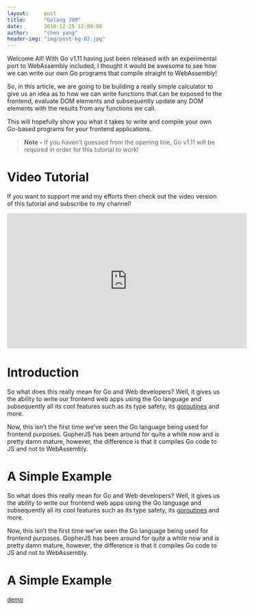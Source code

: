 ```yaml
---
layout:     post
title:      "Golang JVM"
date:       2018-12-25 12:00:00
author:     "chen yang"
header-img: "img/post-bg-02.jpg"
---
```


<p>Welcome All! With Go v1.11 having just been released with an experimental port to WebAssembly included, I thought it would be awesome to see how we can write our own Go programs that compile straight to WebAssembly!</p>

<p>So, in this article, we are going to be building a really simple calculator to give us an idea as to how we can write functions that can be exposed to the frontend, evaluate DOM elements and subsequently update any DOM elements with the results from any functions we call.</p>

<p>This will hopefully show you what it takes to write and compile your own Go-based programs for your frontend applications.</p>

<blockquote>
<p><strong>Note -</strong> If you haven&rsquo;t guessed from the opening line, Go v1.11 will be required in order for this tutorial to work!</p>
</blockquote>

<h1 id="video-tutorial">Video Tutorial</h1>

<p>If you want to support me and my efforts then check out the video version of this tutorial and subscribe to my channel!</p>

<iframe width="560" height="315" src="https://www.youtube.com/embed/4kBvvk2Bzis" frameborder="0" allow="autoplay; encrypted-media" allowfullscreen></iframe>

<h1 id="introduction">Introduction</h1>

<p>So what does this really mean for Go and Web developers? Well, it gives us the ability to write our frontend web apps using the Go language and subsequently all its cool features such as its type safety, its <a href="/golang/concurrency-with-golang-goroutines/">goroutines</a> and more.</p>

<p>Now, this isn&rsquo;t the first time we&rsquo;ve seen the Go language being used for frontend purposes. GopherJS has been around for quite a while now and is pretty damn mature, however, the difference is that it compiles Go code to JS and not to WebAssembly.</p>

<h1 id="a-simple-example">A Simple Example</h1>


<p>So what does this really mean for Go and Web developers? Well, it gives us the ability to write our frontend web apps using the Go language and subsequently all its cool features such as its type safety, its <a href="/golang/concurrency-with-golang-goroutines/">goroutines</a> and more.</p>

<p>Now, this isn&rsquo;t the first time we&rsquo;ve seen the Go language being used for frontend purposes. GopherJS has been around for quite a while now and is pretty damn mature, however, the difference is that it compiles Go code to JS and not to WebAssembly.</p>

<h1 id="a-simple-example">A Simple Example</h1>

<a href="http://47.92.237.172:8080/">demo</a>